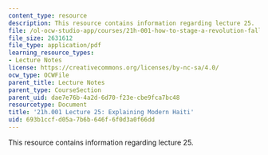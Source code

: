 ```yaml
---
content_type: resource
description: This resource contains information regarding lecture 25.
file: /ol-ocw-studio-app/courses/21h-001-how-to-stage-a-revolution-fall-2013/693b1ccfd05a7b6b646f6f0d3a0f66dd_MIT21H_001F13_lec_25.pdf
file_size: 2631612
file_type: application/pdf
learning_resource_types:
- Lecture Notes
license: https://creativecommons.org/licenses/by-nc-sa/4.0/
ocw_type: OCWFile
parent_title: Lecture Notes
parent_type: CourseSection
parent_uid: dae7e76b-4a2d-6d70-f23e-cbe9fca7bc48
resourcetype: Document
title: '21h.001 Lecture 25: Explaining Modern Haiti'
uid: 693b1ccf-d05a-7b6b-646f-6f0d3a0f66dd
---
```

This resource contains information regarding lecture 25.
